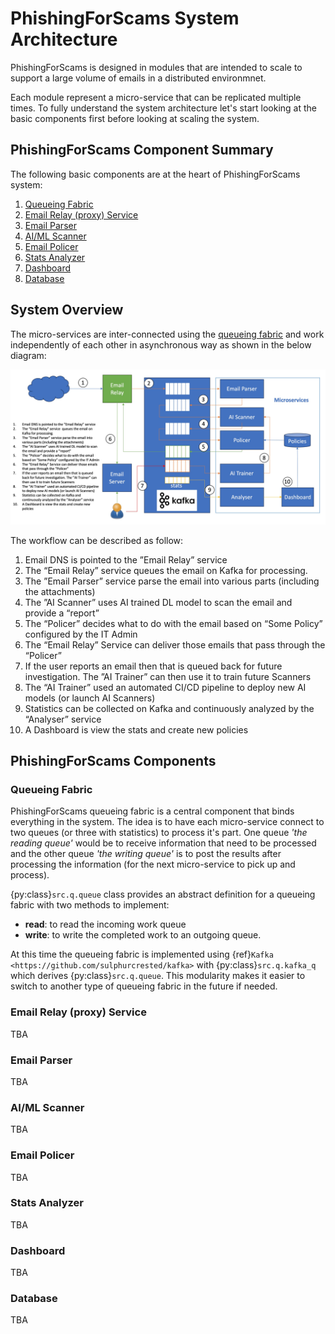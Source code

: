 # PhishingForScams System Architecture
PhishingForScams is designed in modules that are intended to scale to support a large volume of emails in a distributed environmnet.

Each module represent a micro-service that can be replicated multiple times. To fully understand the system architecture let's start looking at the basic components first before looking at scaling the system.

## PhishingForScams Component Summary
The following basic components are at the heart of PhishingForScams system:

1. [Queueing Fabric](#queueing-fabric)
2. [Email Relay (proxy) Service](#email-relay-proxy-service)
3. [Email Parser](#email-parser)
4. [AI/ML Scanner](#aiml-scanner)
5. [Email Policer](#email-policer)
4. [Stats Analyzer](#stats-analyzer)
5. [Dashboard](#dashboard)
6. [Database](#database)

## System Overview
The micro-services are inter-connected using the [queueing fabric](#queueing-fabric) and work independently of each other in asynchronous way as shown in the below diagram:

![System Architecture](images/pfs_architecture.jpg)

The workflow can be described as follow:
1. Email DNS is pointed to the ”Email Relay” service
2. The “Email Relay” service  queues the email on Kafka for processing.
3. The ”Email Parser” service parse the email into various parts (including the attachments)
4. The ”AI Scanner” uses AI trained DL model to scan the email and provide a “report”
5. The “Policer” decides what to do with the email based on “Some Policy” configured by the IT Admin
6. The “Email Relay” Service can deliver those emails that pass through the “Policer”
7. If the user reports an email then that is queued back for future investigation. The ”AI Trainer” can then use it to train future Scanners
8. The “AI Trainer” used an automated CI/CD pipeline to deploy new AI models (or launch AI Scanners)
9. Statistics can be collected on Kafka and continuously analyzed by the “Analyser” service
10. A Dashboard is view the stats and create new policies


## PhishingForScams Components
### Queueing Fabric
PhishingForScams queueing fabric is a central component that binds everything in the system. The idea is to have each micro-service connect to two queues (or three with statistics) to process it's part. One queue _'the reading queue'_ would be to receive information that need to be processed and the other queue _'the writing queue'_ is to post the results after processing the information (for the next micro-service to pick up and process).

{py:class}`src.q.queue` class provides an abstract definition for a queueing fabric with two methods to implement:

- **read**: to read the incoming work queue
- **write**: to write the completed work to an outgoing queue.

At this time the queueing fabric is implemented using {ref}`Kafka <https://github.com/sulphurcrested/kafka>` with {py:class}`src.q.kafka_q` which derives {py:class}`src.q.queue`. This modularity makes it easier to switch to another type of queueing fabric in the future if needed.

### Email Relay (proxy) Service
TBA
### Email Parser
TBA
### AI/ML Scanner
TBA
### Email Policer
TBA
### Stats Analyzer
TBA
### Dashboard
TBA
### Database
TBA